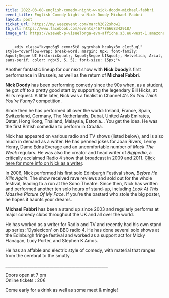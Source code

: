 ```yaml
---
title: 2022-03-08-english-comedy-night-w-nick-doody-michael-fabbri
event_title: English Comedy Night w Nick Doody Michael Fabbri
layout: post
ticket_url: https://my.weezevent.com/march2022show1
fb_url: https://www.facebook.com/events/467786668342918/
image_url: https://wzeweb-p-visuelorga-evn-affiche.s3.eu-west-1.amazonaws.com/affiche_809832.jpg
---
```


        <div class="kvgmc6g5 cxmmr5t8 oygrvhab hcukyx3x c1et5uql" style="overflow-wrap: break-word; margin: 0px; font-family: &quot;Segoe UI Historic&quot;, &quot;Segoe UI&quot;, Helvetica, Arial, sans-serif; color: rgb(5, 5, 5); font-size: 15px;">
<p>Another fantastic lineup for our next show with <strong>Nick Doody</strong>’s first performance in Brussels, as well as the return of <strong>Michael Fabbri</strong>.</p>
<p><strong>Nick Doody</strong> has been performing comedy since the 90s when, as a student, he got off to a pretty good start by supporting&nbsp;the legendary&nbsp;Bill Hicks, at Bill's request. A little later, Nick was a finalist in Channel 4's <em>So You Think You're Funny?</em> competition.</p>
<p>Since then he has performed all over the world: Ireland, France, Spain, Switzerland, Germany, The Netherlands, Dubai, United Arab Emirates, Qatar, Hong Kong, Thailand, Malaysia, Estonia... You get the idea.&nbsp;He was the first British comedian to perform in Croatia.</p>
<p>Nick has appeared on various radio&nbsp;and TV shows (listed below), and is also much in demand as a writer. He has penned jokes for Joan Rivers, Lenny Henry, Dame Edna Everage and an uncomfortable number of <em>Mock The Week</em> regulars. He was also the creator and head writer of <em>Bigipedia</em>, a critically acclaimed Radio 4 show that broadcast in 2009 and 2011. <a href="http://www.nickdoody.com/writing">Click here for more info on Nick as a writer</a>.</p>
<p>In 2006, Nick performed his first solo Edinburgh Festival show,<em> Before He Kills Again</em>. The show received rave reviews and sold out for the whole festival, leading to a run at the Soho Theatre.&nbsp;Since then, Nick has written and performed another ten solo hours of stand-up, including&nbsp;<em>Look At This Massive Picture Of My Face</em>. If you’re the bastard who stole the big poster, he hopes it haunts your dreams.</p>
<p><strong>Michael Fabbri</strong> has been a stand up since 2003 and regularly performs at major comedy clubs throughout the UK and all over the world.</p>
<p>He has worked as a writer for Radio and TV and recently had his own stand up series: 'Dyslexicon' on BBC radio 4. He has done several solo shows at the Edinburgh fringe festival and worked as a support act for Micky Flanagan, Lucy Porter, and Stephen K Amos.</p>
<p>He has an affable and electric style of comedy, with material that ranges from the cerebral to the smutty.</p>
</div>
<p align="left">___________________________________________________</p>
<p>Doors open at 7 pm<br>Online tickets : 20€</p>
<p>Come early for a drink as well as some meet &amp; mingle!</p>

